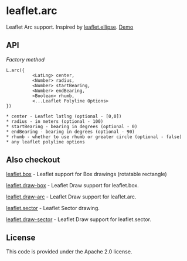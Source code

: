 # leaflet.arc
Leaflet Arc support. Inspired by [leaflet.ellipse](https://github.com/jdfergason/Leaflet.Ellipse). [Demo](https://jjwtay.github.io/leaflet.arc/)

## API

*Factory method*

    L.arc({
              <LatLng> center,
              <Number> radius,
              <Number> startBearing,
              <Number> endBearing,
              <Boolean> rhumb,
              <...Leaflet Polyline Options>
    })

    * center - Leaflet latlng (optional - [0,0])
    * radius - in meters (optional - 100)
    * startBearing - bearing in degrees (optional - 0)
    * endBearing - bearing in degrees (optional - 90)
    * rhumb - whether to use rhumb or greater circle (optional - false)
    * any leaflet polyline options 

## Also checkout

[leaflet.box](https://github.com/jjwtay/leaflet.box) - Leaflet support for Box drawings (rotatable rectangle)

[leaflet.draw-box](https://github.com/jjwtay/leaflet.draw-box) - Leaflet Draw support for leaflet.box.

[leaflet.draw-arc](https://github.com/jjwtay/leaflet.draw-arc) - Leaflet Draw support for leaflet.arc.

[leaflet.sector](https://github.com/jjwtay/leaflet.sector) - Leaflet Sector drawing.

[leaflet.draw-sector](https://github.com/jjwtay/leaflet.draw-sector) - Leaflet Draw support for leaflet.sector.


## License

This code is provided under the Apache 2.0 license.
